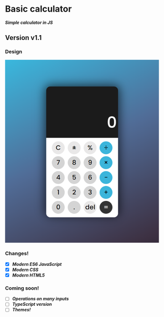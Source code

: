 # Basic calculator
***Simple calculator in JS***
## Version v1.1
### Design
![Test](icon/calculator%20design%20by%20MT.png)
### Changes!

- [x] ***Modern ES6 JavaScript***
- [x] ***Modern CSS***
- [x] ***Modern HTML5***

### Coming soon!

- [ ] ***Operations on many inputs***
- [ ] ***TypeScript version***
- [ ] ***Themes!***
